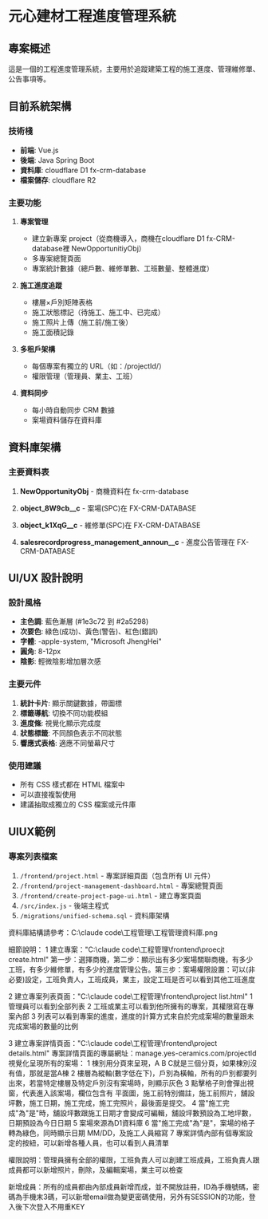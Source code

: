 # 元心建材工程進度管理系統

## 專案概述

這是一個的工程進度管理系統，主要用於追蹤建築工程的施工進度、管理維修單、公告事項等。

## 目前系統架構

### 技術棧
- **前端**: Vue.js
- **後端**: Java Spring Boot
- **資料庫**: cloudflare D1 fx-crm-database
- **檔案儲存**: cloudflare R2

### 主要功能
1. **專案管理**
   - 建立新專案 project（從商機導入，商機在cloudflare D1 fx-CRM-database裡 NewOpportunitiyObj）
   - 多專案總覽頁面
   - 專案統計數據（總戶數、維修單數、工班數量、整體進度）

2. **施工進度追蹤**
   - 樓層×戶別矩陣表格
   - 施工狀態標記（待施工、施工中、已完成）
   - 施工照片上傳（施工前/施工後）
   - 施工面積記錄

3. **多租戶架構**
   - 每個專案有獨立的 URL（如：/projectId/）
   - 權限管理（管理員、業主、工班）

4. **資料同步**
   - 每小時自動同步 CRM 數據
   - 案場資料儲存在資料庫

## 資料庫架構

### 主要資料表
1. **NewOpportunityObj** - 商機資料在 fx-crm-database

2. **object_8W9cb__c** - 案場(SPC)在 FX-CRM-DATABASE

3. **object_k1XqG__c** - 維修單(SPC)在 FX-CRM-DATABASE

4. **salesrecordprogress_management_announ__c** - 進度公告管理在 FX-CRM-DATABASE

## UI/UX 設計說明

### 設計風格
- **主色調**: 藍色漸層 (#1e3c72 到 #2a5298)
- **次要色**: 綠色(成功)、黃色(警告)、紅色(錯誤)
- **字體**: -apple-system, "Microsoft JhengHei"
- **圓角**: 8-12px
- **陰影**: 輕微陰影增加層次感

### 主要元件
1. **統計卡片**: 顯示關鍵數據，帶圖標
2. **標籤導航**: 切換不同功能模組
3. **進度條**: 視覺化顯示完成度
4. **狀態標籤**: 不同顏色表示不同狀態
5. **響應式表格**: 適應不同螢幕尺寸

### 使用建議
- 所有 CSS 樣式都在 HTML 檔案中
- 可以直接複製使用
- 建議抽取成獨立的 CSS 檔案或元件庫

## UIUX範例

### 專案列表檔案

1. `/frontend/project.html` - 專案詳細頁面（包含所有 UI 元件）
2. `/frontend/project-management-dashboard.html` - 專案總覽頁面
3. `/frontend/create-project-page-ui.html` - 建立專案頁面
4. `/src/index.js` - 後端主程式
5. `/migrations/unified-schema.sql` - 資料庫架構

資料庫結構請參考：C:\claude code\工程管理\工程管理資料庫.png

細節說明：
1 建立專案："C:\claude code\工程管理\frontend\proecjt create.html"
第一步：選擇商機，第二步：顯示出有多少案場關聯商機，有多少工班，有多少維修單，有多少的進度管理公告。第三步：案場權限設置：可以(非必要)設定，工班負責人，工班成員，業主，設定工班是否可以看到其他工班進度

2 建立專案列表頁面："C:\claude code\工程管理\frontend\project list.html"
   1 管理員可以看到全部列表
   2 工班或業主可以看到他所擁有的專案，其權限寫在專案內部
   3 列表可以看到專案的進度，進度的計算方式來自於完成案場的數量跟未完成案場的數量的比例

3 建立專案詳情頁面："C:\claude code\工程管理\frontend\project details.html"
專案詳情頁面的專屬網址：manage.yes-ceramics.com/projectId
視覺化呈現所有的案場：
   1 棟別用分頁來呈現，A B C就是三個分頁，如果棟別沒有值，那就是當A棟
   2 樓層為縱軸(數字低在下)，戶別為橫軸，所有的戶別都要列出來，若當特定樓層及特定戶別沒有案場時，則顯示灰色
   3 點擊格子則會彈出視窗，代表進入該案場，欄位包含有 平面圖，施工前特別備註，施工前照片，舖設坪數，施工日期，施工完成，施工完照片，最後面是提交。
   4 當"施工完成"為"是"時，舖設坪數跟施工日期才會變成可編輯，舖設坪數預設為工地坪數，日期預設為今日日期
   5 案場來源為D1資料庫
   6 當"施工完成"為"是"，案場的格子轉為綠色，同時顯示日期 MM/DD，及施工人員縮寫
   7 專案詳情內部有個專案設定的按紐，可以新增各種人員，也可以看到人員清單


權限說明：管理員擁有全部的權限，工班負責人可以創建工班成員，工班負責人跟成員都可以新增照片，刪除，及編輯案場，業主可以檢查

新增成員：所有的成員都由內部成員新增而成，並不開放註冊，ID為手機號碼，密碼為手機末3碼，可以新增email做為變更密碼使用，另外有SESSION的功能，登入後下次登入不用重KEY
